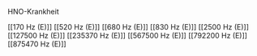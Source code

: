 HNO-Krankheit

[[170 Hz (E)]]
[[520 Hz (E)]]
[[680 Hz (E)]]
[[830 Hz (E)]]
[[2500 Hz (E)]]
[[127500 Hz (E)]]
[[235370 Hz (E)]]
[[567500 Hz (E)]]
[[792200 Hz (E)]]
[[875470 Hz (E)]]